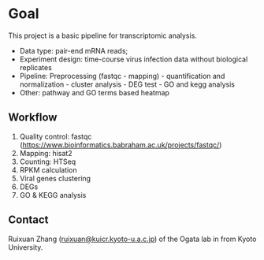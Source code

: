 # Goal
This project is a basic pipeline for transcriptomic analysis.

* Data type: pair-end mRNA reads;
* Experiment design: time-course virus infection data without biological replicates
* Pipeline: Preprocessing (fastqc - mapping) - quantification and normalization - cluster analysis - DEG test - GO and kegg analysis
* Other: pathway and GO terms based heatmap

## Workflow
1. Quality control: fastqc (https://www.bioinformatics.babraham.ac.uk/projects/fastqc/)
2. Mapping: hisat2
3. Counting: HTSeq
4. RPKM calculation
5. Viral genes clustering
6. DEGs
7. GO & KEGG analysis


## Contact
Ruixuan Zhang (ruixuan@kuicr.kyoto-u.a.c.jp) of the Ogata lab in from Kyoto University.
